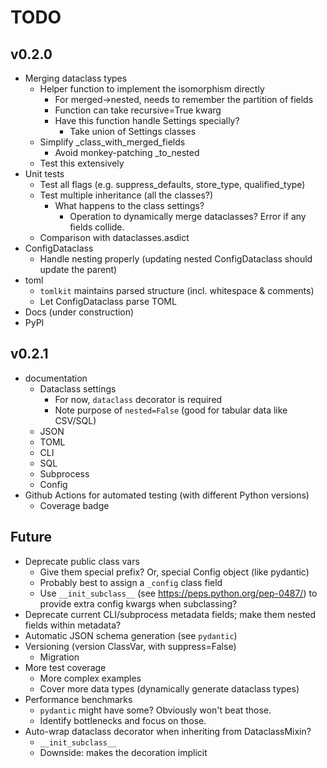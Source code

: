 # TODO

## v0.2.0

- Merging dataclass types
  - Helper function to implement the isomorphism directly
    - For merged->nested, needs to remember the partition of fields
    - Function can take recursive=True kwarg
    - Have this function handle Settings specially?
      - Take union of Settings classes
  - Simplify _class_with_merged_fields
    - Avoid monkey-patching _to_nested
  - Test this extensively
- Unit tests
  - Test all flags (e.g. suppress_defaults, store_type, qualified_type)
  - Test multiple inheritance (all the classes?)
    - What happens to the class settings?
      - Operation to dynamically merge dataclasses? Error if any fields collide.
  - Comparison with dataclasses.asdict
- ConfigDataclass
  - Handle nesting properly (updating nested ConfigDataclass should update the parent)
- toml
  - `tomlkit` maintains parsed structure (incl. whitespace & comments)
  - Let ConfigDataclass parse TOML
- Docs (under construction)
- PyPI

## v0.2.1

- documentation
  - Dataclass settings
    - For now, `dataclass` decorator is required
    - Note purpose of `nested=False` (good for tabular data like CSV/SQL)
  - JSON
  - TOML
  - CLI
  - SQL
  - Subprocess
  - Config
- Github Actions for automated testing (with different Python versions)
  - Coverage badge

## Future

- Deprecate public class vars
  - Give them special prefix? Or, special Config object (like pydantic)
  - Probably best to assign a `_config` class field
  - Use `__init_subclass__` (see https://peps.python.org/pep-0487/) to provide extra config kwargs when subclassing?
- Deprecate current CLI/subprocess metadata fields; make them nested fields within metadata?
- Automatic JSON schema generation (see `pydantic`)
- Versioning (version ClassVar, with suppress=False)
  - Migration
- More test coverage
  - More complex examples
  - Cover more data types (dynamically generate dataclass types)
- Performance benchmarks
  - `pydantic` might have some? Obviously won't beat those.
  - Identify bottlenecks and focus on those.
- Auto-wrap dataclass decorator when inheriting from DataclassMixin?
  - `__init_subclass__`
  - Downside: makes the decoration implicit
